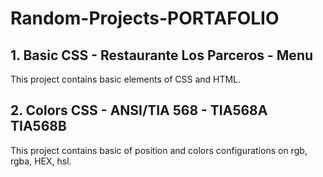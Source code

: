 # Random-Projects-PORTAFOLIO

## 1. Basic CSS - Restaurante Los Parceros - Menu
This project contains basic elements of CSS and HTML. 

## 2. Colors CSS - ANSI/TIA 568 - TIA568A TIA568B
This project contains basic of position and colors configurations on rgb, rgba, HEX, hsl. 
